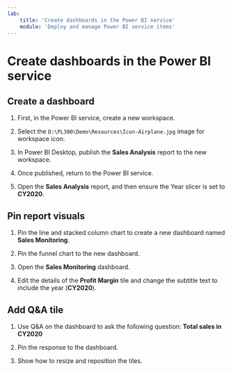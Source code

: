 ```yaml
---
lab:
    title: 'Create dashboards in the Power BI service'
    module: 'Deploy and manage Power BI service items'
---
```

# Create dashboards in the Power BI service

## Create a dashboard

1. First, in the Power BI service, create a new workspace.

1. Select the `D:\PL300\Demo\Resources\Icon-Airplane.jpg` image for workspace icon.

1. In Power BI Desktop, publish the **Sales Analysis** report to the new workspace.

1. Once published, return to the Power BI service.

1. Open the **Sales Analysis** report, and then ensure the Year slicer is set to **CY2020**.

## Pin report visuals

1. Pin the line and stacked column chart to create a new dashboard named **Sales Monitoring**.

1. Pin the funnel chart to the new dashboard.

1. Open the **Sales Monitoring** dashboard.

1. Edit the details of the **Profit Margin** tile and change the subtitle text to include the year (**CY2020**).

## Add Q&A tile

1. Use Q&A on the dashboard to ask the following question: **Total sales in CY2020**

1. Pin the response to the dashboard.

1. Show how to resize and reposition the tiles.

